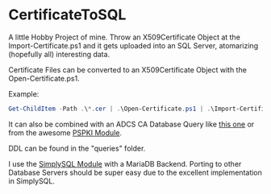 # CertificateToSQL

A little Hobby Project of mine. Throw an X509Certificate Object at the Import-Certificate.ps1 and it gets uploaded into an SQL Server, atomarizing (hopefully all) interesting data.

Certificate Files can be converted to an X509Certificate Object with the Open-Certificate.ps1.

Example:

```powershell
Get-ChildItem -Path .\*.cer | .\Open-Certificate.ps1 | .\Import-Certificate.ps1 -ComputerName '<mydbserver>' -Credential (Get-Credential)
```

It can also be combined with an ADCS CA Database Query like [this one](https://github.com/Sleepw4lker/CaDatabaseQuery) or from the awesome [PSPKI Module](https://github.com/PKISolutions/PSPKI).

DDL can be found in the "queries" folder.

I use the [SimplySQL Module](https://github.com/mithrandyr/SimplySql) with a MariaDB Backend. Porting to other Database Servers should be super easy due to the excellent implementation in SimplySQL.